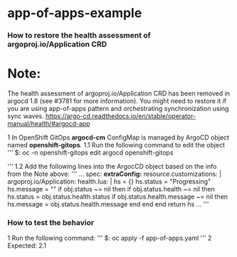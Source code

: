 # app-of-apps-example

### How to restore the health assessment of argoproj.io/Application CRD

# Note:
The health assessment of argoproj.io/Application CRD has been removed in argocd 1.8 (see #3781 for more information). You might need to restore it if you are using app-of-apps pattern and orchestrating synchronization using sync waves.
https://argo-cd.readthedocs.io/en/stable/operator-manual/health/#argocd-app

1 In OpenShift GitOps **argocd-cm** ConfigMap is managed by ArgoCD object named **openshift-gitops**.
1.1 Run the following command to edit the object
'''
$: oc -n openshift-gitops edit  argocd openshift-gitops

'''
1.2 Add the following lines into the ArgocCD object based on the info from the Note above:
'''
...
spec:
**extraConfig:**
    resource.customizations: |
      argoproj.io/Application:
        health.lua: |
          hs = {}
          hs.status = "Progressing"
          hs.message = ""
          if obj.status ~= nil then
            if obj.status.health ~= nil then
              hs.status = obj.status.health.status
              if obj.status.health.message ~= nil then
                hs.message = obj.status.health.message
              end
            end
          end
          return hs
...
'''
### How to test the behavior
1 Run the following command:
'''
$: oc apply -f app-of-apps.yaml
'''
2 Expected:
  2.1 

